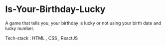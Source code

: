 # Is-Your-Birthday-Lucky

A game that tells you, your birthday is lucky or not using your birth date and lucky number.

Tech-stack : HTML , CSS , ReactJS
